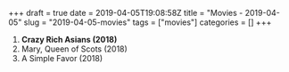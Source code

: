 +++
draft = true
date = 2019-04-05T19:08:58Z
title = "Movies - 2019-04-05"
slug = "2019-04-05-movies"
tags = ["movies"]
categories = []
+++

1. **Crazy Rich Asians (2018)**
1. Mary, Queen of Scots (2018)
1. A Simple Favor (2018)
